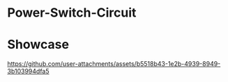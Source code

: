 # Power-Switch-Circuit

# Showcase


https://github.com/user-attachments/assets/b5518b43-1e2b-4939-8949-3b103994dfa5


